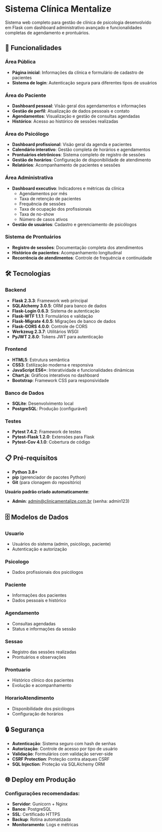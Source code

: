 # Sistema Clínica Mentalize

Sistema web completo para gestão de clínica de psicologia desenvolvido em Flask com dashboard administrativo avançado e funcionalidades completas de agendamento e prontuários.

## 🚀 Funcionalidades

### Área Pública
- **Página inicial**: Informações da clínica e formulário de cadastro de pacientes
- **Sistema de login**: Autenticação segura para diferentes tipos de usuários

### Área do Paciente
- **Dashboard pessoal**: Visão geral dos agendamentos e informações
- **Gestão de perfil**: Atualização de dados pessoais e contato
- **Agendamentos**: Visualização e gestão de consultas agendadas
- **Histórico**: Acesso ao histórico de sessões realizadas

### Área do Psicólogo
- **Dashboard profissional**: Visão geral da agenda e pacientes
- **Calendário interativo**: Gestão completa de horários e agendamentos
- **Prontuários eletrônicos**: Sistema completo de registro de sessões
- **Gestão de horários**: Configuração de disponibilidade de atendimento
- **Relatórios**: Acompanhamento de pacientes e sessões

### Área Administrativa
- **Dashboard executivo**: Indicadores e métricas da clínica
  - Agendamentos por mês
  - Taxa de retenção de pacientes
  - Frequência de sessões
  - Taxa de ocupação dos profissionais
  - Taxa de no-show
  - Número de casos ativos
- **Gestão de usuários**: Cadastro e gerenciamento de psicólogos


### Sistema de Prontuários
- **Registro de sessões**: Documentação completa dos atendimentos
- **Histórico de pacientes**: Acompanhamento longitudinal
- **Recorrência de atendimentos**: Controle de frequência e continuidade

## 🛠️ Tecnologias

### Backend
- **Flask 2.3.3**: Framework web principal
- **SQLAlchemy 3.0.5**: ORM para banco de dados
- **Flask-Login 0.6.3**: Sistema de autenticação
- **Flask-WTF 1.1.1**: Formulários e validação
- **Flask-Migrate 4.0.5**: Migrações de banco de dados
- **Flask-CORS 4.0.0**: Controle de CORS
- **Werkzeug 2.3.7**: Utilitários WSGI
- **PyJWT 2.8.0**: Tokens JWT para autenticação

### Frontend
- **HTML5**: Estrutura semântica
- **CSS3**: Estilização moderna e responsiva
- **JavaScript ES6+**: Interatividade e funcionalidades dinâmicas
- **Chart.js**: Gráficos interativos no dashboard
- **Bootstrap**: Framework CSS para responsividade

### Banco de Dados
- **SQLite**: Desenvolvimento local
- **PostgreSQL**: Produção (configurável)

### Testes
- **Pytest 7.4.2**: Framework de testes
- **Pytest-Flask 1.2.0**: Extensões para Flask
- **Pytest-Cov 4.1.0**: Cobertura de código

## 📋 Pré-requisitos

- **Python 3.8+**
- **pip** (gerenciador de pacotes Python)
- **Git** (para clonagem do repositório)



**Usuário padrão criado automaticamente**:
  - **Admin**: admin@clinicamentalize.com.br (senha: admin123)


## 🗄️ Modelos de Dados

### Usuario
- Usuários do sistema (admin, psicólogo, paciente)
- Autenticação e autorização

### Psicologo
- Dados profissionais dos psicólogos

### Paciente
- Informações dos pacientes
- Dados pessoais e histórico

### Agendamento
- Consultas agendadas
- Status e informações da sessão

### Sessao
- Registro das sessões realizadas
- Prontuários e observações

### Prontuario
- Histórico clínico dos pacientes
- Evolução e acompanhamento

### HorarioAtendimento
- Disponibilidade dos psicólogos
- Configuração de horários

## 🔒 Segurança

- **Autenticação**: Sistema seguro com hash de senhas
- **Autorização**: Controle de acesso por tipo de usuário
- **Validação**: Formulários com validação server-side
- **CSRF Protection**: Proteção contra ataques CSRF
- **SQL Injection**: Proteção via SQLAlchemy ORM

## 🌐 Deploy em Produção

### Configurações recomendadas:
- **Servidor**: Gunicorn + Nginx
- **Banco**: PostgreSQL
- **SSL**: Certificado HTTPS
- **Backup**: Rotina automatizada
- **Monitoramento**: Logs e métricas